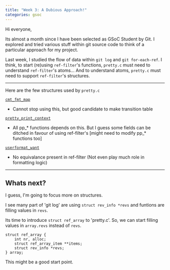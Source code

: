 ```yaml
---
title: "Week 3: A Dubious Approach!"
categories: gsoc
---
```


Hi everyone,

Its almost a month since I have been selected as GSoC Student by Git. I explored and tried various stuff within git source code to think of a particular approach for my project. 

Last week, I studied the flow of data within `git log` and `git for-each-ref`. 
I think, to start (re)using `ref-filter`'s functions, `pretty.c` must need to understand `ref-filter`'s atoms...
And to understand atoms, `pretty.c` must need to support `ref-filter`'s structures.

---

Here are the few structures used by `pretty.c`


[`cmt_fmt_map`](https://github.com/git/git/blob/1aa69c73577df21f5e37e47cc40cf44fc049121e/pretty.c#L17-L25)
- Cannot stop using this, but good candidate to make transition table 


[`pretty_print_context`](https://github.com/git/git/blob/1aa69c73577df21f5e37e47cc40cf44fc049121e/pretty.h#L26-L54)
- All pp_* functions depends on this. But I guess some fields can be ditched in favour of using ref-filter's [might need to modify pp_* functions too] 


[`userformat_want`](https://github.com/git/git/blob/1aa69c73577df21f5e37e47cc40cf44fc049121e/pretty.h#L62-L65)
- No equivalance present in ref-filter (Not even play much role in formatting logic)


---

## Whats next?

I guess, I'm going to focus more on structures.

I see many part of 'git log' are using `struct rev_info *revs` and funtions are filling values in `revs`.

Its time to introduce `struct ref_array` to 'pretty.c'.
So, we can start filling values in `array.revs` instead of `revs`. 

```
struct ref_array {
	int nr, alloc;
	struct ref_array_item **items;
	struct rev_info *revs;
} array;
```
This might be a good start point.
